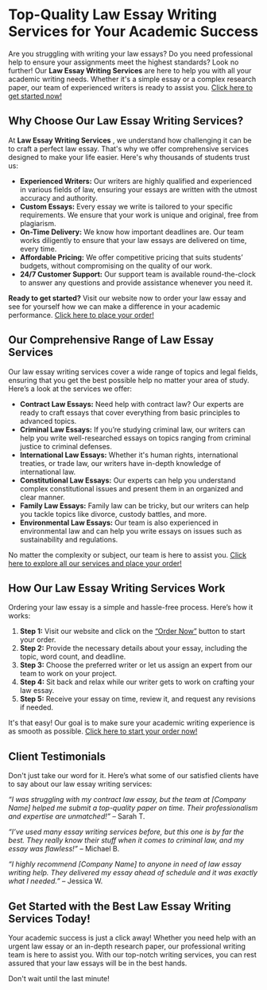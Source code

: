 # Top-Quality Law Essay Writing Services for Your Academic Success

Are you struggling with writing your law essays? Do you need professional help to ensure your assignments meet the highest standards? Look no further! Our **Law Essay Writing Services** are here to help you with all your academic writing needs. Whether it's a simple essay or a complex research paper, our team of experienced writers is ready to assist you. [Click here to get started now!](https://tinyurl.com/topessay?keyword=law+essay+writing+services)

## Why Choose Our Law Essay Writing Services?

At **Law Essay Writing Services** , we understand how challenging it can be to craft a perfect law essay. That's why we offer comprehensive services designed to make your life easier. Here's why thousands of students trust us:

- **Experienced Writers:** Our writers are highly qualified and experienced in various fields of law, ensuring your essays are written with the utmost accuracy and authority.
- **Custom Essays:** Every essay we write is tailored to your specific requirements. We ensure that your work is unique and original, free from plagiarism.
- **On-Time Delivery:** We know how important deadlines are. Our team works diligently to ensure that your law essays are delivered on time, every time.
- **Affordable Pricing:** We offer competitive pricing that suits students’ budgets, without compromising on the quality of our work.
- **24/7 Customer Support:** Our support team is available round-the-clock to answer any questions and provide assistance whenever you need it.

**Ready to get started?** Visit our website now to order your law essay and see for yourself how we can make a difference in your academic performance. [Click here to place your order!](https://tinyurl.com/topessay?keyword=law+essay+writing+services)

## Our Comprehensive Range of Law Essay Services

Our law essay writing services cover a wide range of topics and legal fields, ensuring that you get the best possible help no matter your area of study. Here’s a look at the services we offer:

- **Contract Law Essays:** Need help with contract law? Our experts are ready to craft essays that cover everything from basic principles to advanced topics.
- **Criminal Law Essays:** If you’re studying criminal law, our writers can help you write well-researched essays on topics ranging from criminal justice to criminal defenses.
- **International Law Essays:** Whether it's human rights, international treaties, or trade law, our writers have in-depth knowledge of international law.
- **Constitutional Law Essays:** Our experts can help you understand complex constitutional issues and present them in an organized and clear manner.
- **Family Law Essays:** Family law can be tricky, but our writers can help you tackle topics like divorce, custody battles, and more.
- **Environmental Law Essays:** Our team is also experienced in environmental law and can help you write essays on issues such as sustainability and regulations.

No matter the complexity or subject, our team is here to assist you. [Click here to explore all our services and place your order!](https://tinyurl.com/topessay?keyword=law+essay+writing+services)

## How Our Law Essay Writing Services Work

Ordering your law essay is a simple and hassle-free process. Here’s how it works:

1. **Step 1:** Visit our website and click on the [“Order Now”](https://tinyurl.com/topessay?keyword=law+essay+writing+services) button to start your order.
2. **Step 2:** Provide the necessary details about your essay, including the topic, word count, and deadline.
3. **Step 3:** Choose the preferred writer or let us assign an expert from our team to work on your project.
4. **Step 4:** Sit back and relax while our writer gets to work on crafting your law essay.
5. **Step 5:** Receive your essay on time, review it, and request any revisions if needed.

It's that easy! Our goal is to make sure your academic writing experience is as smooth as possible. [Click here to start your order now!](https://tinyurl.com/topessay?keyword=law+essay+writing+services)

## Client Testimonials

Don't just take our word for it. Here’s what some of our satisfied clients have to say about our law essay writing services:

_“I was struggling with my contract law essay, but the team at [Company Name] helped me submit a top-quality paper on time. Their professionalism and expertise are unmatched!”_ – Sarah T.

_“I’ve used many essay writing services before, but this one is by far the best. They really know their stuff when it comes to criminal law, and my essay was flawless!”_ – Michael B.

_“I highly recommend [Company Name] to anyone in need of law essay writing help. They delivered my essay ahead of schedule and it was exactly what I needed.”_ – Jessica W.

## Get Started with the Best Law Essay Writing Services Today!

Your academic success is just a click away! Whether you need help with an urgent law essay or an in-depth research paper, our professional writing team is here to assist you. With our top-notch writing services, you can rest assured that your law essays will be in the best hands.

Don't wait until the last minute!
